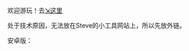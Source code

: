欢迎游玩！去[⇲这里](https://www.xiaodao0.com/admin/index.html?lang=cn)

处于技术原因，无法放在Steve的小工具网站上，所以先放外链。

安卓版：

